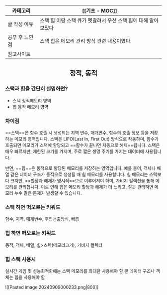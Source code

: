 
| 카테고리     | [[기초 - MOC]]                         |
| -------- | ------------------------------------ |
| 글 작성 이유  | 스택 힙 이랑 스택 큐가 헷갈려서 우선 스택 힙에 대해 알아보았다 |
| 공부 후 느낀점 | 스택 힙은 메모리 관리 방식 관련 내용이였다.            |
| 참고사이트    |                                      |
## <center>정적, 동적</center>
### 스택과 힙을 간단히 설명하면?
* 스택 정적메모리 영역 
* 힙 동적 메모리 영역
### 차이점
==스택==은 함수 호출 시 생성되는 지역 변수, 매개변수, 함수의 호출 정보 등을 저장하는 메모리 영역입니다. 
스택은 LIFO(Last In, First Out) 방식으로 작동하며, 함수가 호출되면 메모리가 스택에 할당되고 ==함수가 끝나면 자동으로 해제==됩니다. 스택은 매우 빠르지만, 제한된 크기를 가지며, 주로 짧은 생명 주기를 가지는 데이터에 사용됩니다.

반면, ==힙==은 동적으로 할당된 메모리를 저장하는 영역입니다. 
예를 들어, 객체나 배열 같은 데이터 구조가 동적으로 생성될 때 힙 메모리를 사용합니다. 
힙 메모리는 스택보다 크지만, ==할당과 해제가 명시적==으로 이루어져야 하며, 가비지 컬렉션을 통해 메모리를 관리합니다. 
이로 인해 힙은 메모리 할당과 해제가 더 느리고, 잘못 관리하면 메모리 누수 같은 문제가 발생할 수 있습니다.
### **스택 하면 떠오르는 키워드**
함수, 지역, 매게변수, 후입선출방식, 빠름 
### 힙 하면 떠오르는 키워드
 동적, 객체, 배열, 힙>스텍(메모리크기), 가비지 컬렉터
### 힙 스택 사용시
실시간 게임 및 성능최적화에는 스택 메모리를 최대한 사용해야 함
큰 데이터 구조나 객체는 힙을 사용해야 함

![[Pasted image 20240909000233.png|800]]

